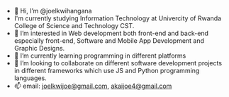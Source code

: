 - 👋 Hi, I’m @joelkwihangana
- I'm currently studying Information Technology at Univercity of Rwanda College of Science and Technology CST.
- 👀 I’m interested in Web development both front-end and back-end especially front-end, Software and Mobile App Development and Graphic Designs.
- 🌱 I’m currently learning programming in different platforms
- 💞️ I’m looking to collaborate on different software development projects in different frameworks which use JS and Python programming languages.
- 📫 email: joelkwijoe@gmail.com, akaijoe4@gmail.com


<!---
joelkwihangana/joelkwihangana is a ✨ special ✨ repository because its `README.md` (this file) appears on your GitHub profile.
You can click the Preview link to take a look at your changes.
--->
